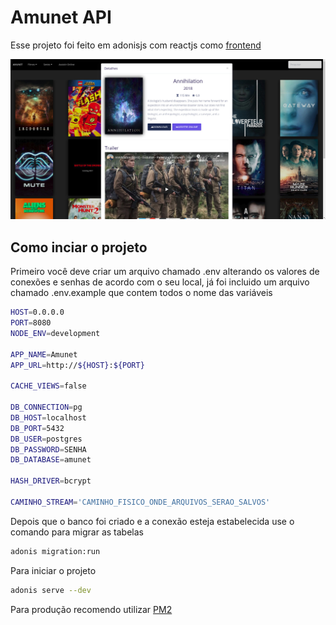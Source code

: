# Amunet API

Esse projeto foi feito em adonisjs com reactjs como [frontend](https://github.com/Pettrus/amunet-frontend)

![Screenshot 1](https://github.com/Pettrus/amunet-frontend/blob/master/screenshot2.jpg)

## Como inciar o projeto

Primeiro você deve criar um arquivo chamado .env alterando os valores de conexões e senhas de acordo com o seu local, já foi incluido um arquivo chamado .env.example que contem todos o nome das variáveis
```bash
HOST=0.0.0.0
PORT=8080
NODE_ENV=development

APP_NAME=Amunet
APP_URL=http://${HOST}:${PORT}

CACHE_VIEWS=false

DB_CONNECTION=pg
DB_HOST=localhost
DB_PORT=5432
DB_USER=postgres
DB_PASSWORD=SENHA
DB_DATABASE=amunet

HASH_DRIVER=bcrypt

CAMINHO_STREAM='CAMINHO_FISICO_ONDE_ARQUIVOS_SERAO_SALVOS'
```

Depois que o banco foi criado e a conexão esteja estabelecida use o comando para migrar as tabelas
```bash
adonis migration:run
```

Para iniciar o projeto
```bash
adonis serve --dev
```

Para produção recomendo utilizar [PM2](https://github.com/Unitech/pm2)

